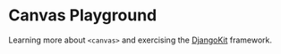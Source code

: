 # Canvas Playground

Learning more about `<canvas>` and exercising the
[DjangoKit](https://djangokit.org/) framework.

